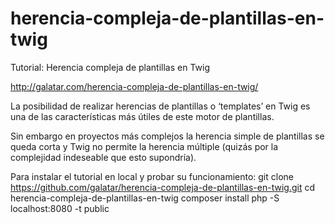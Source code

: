 # herencia-compleja-de-plantillas-en-twig
Tutorial: Herencia compleja de plantillas en Twig

http://galatar.com/herencia-compleja-de-plantillas-en-twig/

La posibilidad de realizar herencias de plantillas o ‘templates’ en Twig es una de las características más útiles de este motor de plantillas.

Sin embargo en proyectos más complejos la herencia simple de plantillas se queda corta y Twig no permite la herencia múltiple (quizás por la complejidad indeseable que esto supondría).

Para instalar el tutorial en local y probar su funcionamiento:
  git clone https://github.com/galatar/herencia-compleja-de-plantillas-en-twig.git
  cd herencia-compleja-de-plantillas-en-twig
  composer install
  php -S localhost:8080 -t public
